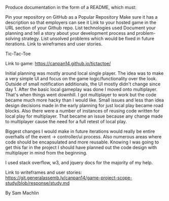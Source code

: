 Produce documentation in the form of a README, which must:

 Pin your repository on GitHub as a Popular Repository
Make sure it has a description so that employers can see it
 Link to your hosted game in the URL section of your Github repo.
 List technologies used
 Document your planning and tell a story about your development process and problem-solving strategy.
 List unsolved problems which would be fixed in future iterations.
 Link to wireframes and user stories.


Tic-Tac-Toe

Link to game: https://canpan14.github.io/tictactoe/

Initial planning was mostly around local single player.
The idea was to make a very simple UI and focus on the game logic/functionality over the look.
Outside of small notification additionals, the UI mostly didn't change since day 1.
After the basic local gameplay was done I moved onto multiplayer.
That's when things went downhill.
I got multiplayer to work but the code became much more hacky than I would like.
Small issues and less than idea design decisions made in the early planning for just local play became road blocks.
Also there were a number of instances of reusing code written for local play for multiplayer.
That became an issue because any change made to multiplayer cause the need for a full retest of local play.

Biggest changes I would make in future iterations would really be entire overhalls of the event -> controller/ui process.
Also numerous areas where code should be encapsulated and more reusable.
Knowing I was going to get this far in the project I should have planned out the code design with multiplayer in mind from the beginning.

I used stack overflow, w3, and jquery docs for the majority of my help.

Link to writeframes and user stories: https://git.generalassemb.ly/canpan14/game-project-scope-study/blob/response/study.md

By Sam Machlin
